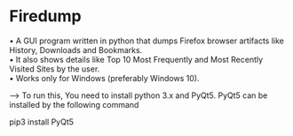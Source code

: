 # Firedump

• A GUI program written in python that dumps Firefox browser artifacts like History, Downloads and Bookmarks.                         
• It also shows details like Top 10 Most Frequently and Most Recently Visited Sites by the user.              
• Works only for Windows (preferably Windows 10).

--> To run this, You need to install python 3.x and PyQt5. PyQt5 can be installed by the following command

pip3 install PyQt5
